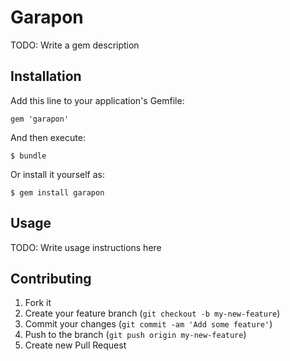 # Garapon

TODO: Write a gem description

## Installation

Add this line to your application's Gemfile:

    gem 'garapon'

And then execute:

    $ bundle

Or install it yourself as:

    $ gem install garapon

## Usage

TODO: Write usage instructions here

## Contributing

1. Fork it
2. Create your feature branch (`git checkout -b my-new-feature`)
3. Commit your changes (`git commit -am 'Add some feature'`)
4. Push to the branch (`git push origin my-new-feature`)
5. Create new Pull Request
